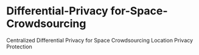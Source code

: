 # Differential-Privacy for-Space-Crowdsourcing
Centralized Differential Privacy for Space Crowdsourcing Location Privacy Protection
